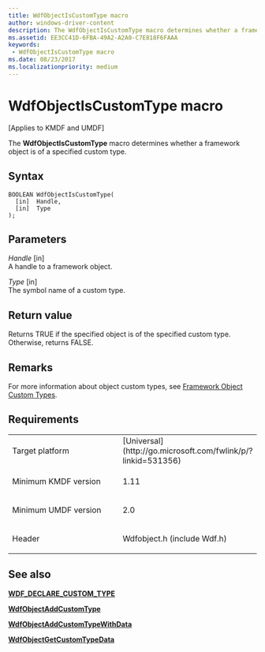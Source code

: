 ```yaml
---
title: WdfObjectIsCustomType macro
author: windows-driver-content
description: The WdfObjectIsCustomType macro determines whether a framework object is of a specified custom type.
ms.assetid: EE3CC41D-6FBA-49A2-A2A0-C7E818F6FAAA
keywords:
 - WdfObjectIsCustomType macro
ms.date: 08/23/2017
ms.localizationpriority: medium
---
```


# WdfObjectIsCustomType macro


\[Applies to KMDF and UMDF\]

The **WdfObjectIsCustomType** macro determines whether a framework object is of a specified custom type.

Syntax
------

```ManagedCPlusPlus
BOOLEAN WdfObjectIsCustomType(
  [in]  Handle,
  [in]  Type
);
```

Parameters
----------

*Handle* \[in\]  
A handle to a framework object.

*Type* \[in\]  
The symbol name of a custom type.

Return value
------------

Returns TRUE if the specified object is of the specified custom type. Otherwise, returns FALSE.

Remarks
-------

For more information about object custom types, see [Framework Object Custom Types](https://msdn.microsoft.com/library/windows/hardware/hh406457).

Requirements
------------

<table>
<colgroup>
<col width="50%" />
<col width="50%" />
</colgroup>
<tbody>
<tr class="odd">
<td><p>Target platform</p></td>
<td>[Universal](http://go.microsoft.com/fwlink/p/?linkid=531356)</td>
</tr>
<tr class="even">
<td><p>Minimum KMDF version</p></td>
<td><p>1.11</p></td>
</tr>
<tr class="odd">
<td><p>Minimum UMDF version</p></td>
<td><p>2.0</p></td>
</tr>
<tr class="even">
<td><p>Header</p></td>
<td>Wdfobject.h (include Wdf.h)</td>
</tr>
</tbody>
</table>

## See also


[**WDF_DECLARE_CUSTOM_TYPE**](wdf-declare-custom-type.md)

[**WdfObjectAddCustomType**](wdfobjectaddcustomtype.md)

[**WdfObjectAddCustomTypeWithData**](wdfobjectaddcustomtypewithdata.md)

[**WdfObjectGetCustomTypeData**](wdfobjectgetcustomtypedata.md)

 

 






